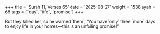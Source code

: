 +++
title = 'Surah 11, Verses 65'
date = '2025-08-27'
weight = 1538
ayah = 65
tags = ["day", "life", "promise"]
+++

But they killed her, so he warned ˹them˺, “You have ˹only˺ three ˹more˺ days to enjoy life in your homes—this is an unfailing promise!”
